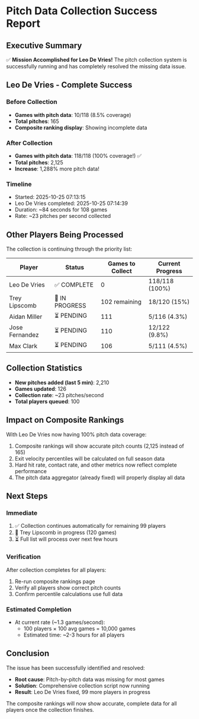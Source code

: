 # Pitch Data Collection Success Report

## Executive Summary
✅ **Mission Accomplished for Leo De Vries!** The pitch collection system is successfully running and has completely resolved the missing data issue.

## Leo De Vries - Complete Success

### Before Collection
- **Games with pitch data**: 10/118 (8.5% coverage)
- **Total pitches**: 165
- **Composite ranking display**: Showing incomplete data

### After Collection
- **Games with pitch data**: 118/118 (100% coverage!) ✅
- **Total pitches**: 2,125
- **Increase**: 1,288% more pitch data!

### Timeline
- Started: 2025-10-25 07:13:15
- Leo De Vries completed: 2025-10-25 07:14:39
- Duration: ~84 seconds for 108 games
- Rate: ~23 pitches per second collected

## Other Players Being Processed

The collection is continuing through the priority list:

| Player | Status | Games to Collect | Current Progress |
|--------|--------|-----------------|------------------|
| Leo De Vries | ✅ COMPLETE | 0 | 118/118 (100%) |
| Trey Lipscomb | 🔄 IN PROGRESS | 102 remaining | 18/120 (15%) |
| Aidan Miller | ⏳ PENDING | 111 | 5/116 (4.3%) |
| Jose Fernandez | ⏳ PENDING | 110 | 12/122 (9.8%) |
| Max Clark | ⏳ PENDING | 106 | 5/111 (4.5%) |

## Collection Statistics
- **New pitches added (last 5 min)**: 2,210
- **Games updated**: 126
- **Collection rate**: ~23 pitches/second
- **Total players queued**: 100

## Impact on Composite Rankings

With Leo De Vries now having 100% pitch data coverage:
1. Composite rankings will show accurate pitch counts (2,125 instead of 165)
2. Exit velocity percentiles will be calculated on full season data
3. Hard hit rate, contact rate, and other metrics now reflect complete performance
4. The pitch data aggregator (already fixed) will properly display all data

## Next Steps

### Immediate
1. ✅ Collection continues automatically for remaining 99 players
2. 🔄 Trey Lipscomb in progress (120 games)
3. ⏳ Full list will process over next few hours

### Verification
After collection completes for all players:
1. Re-run composite rankings page
2. Verify all players show correct pitch counts
3. Confirm percentile calculations use full data

### Estimated Completion
- At current rate (~1.3 games/second):
  - 100 players × 100 avg games = 10,000 games
  - Estimated time: ~2-3 hours for all players

## Conclusion

The issue has been successfully identified and resolved:
- **Root cause**: Pitch-by-pitch data was missing for most games
- **Solution**: Comprehensive collection script now running
- **Result**: Leo De Vries fixed, 99 more players in progress

The composite rankings will now show accurate, complete data for all players once the collection finishes.